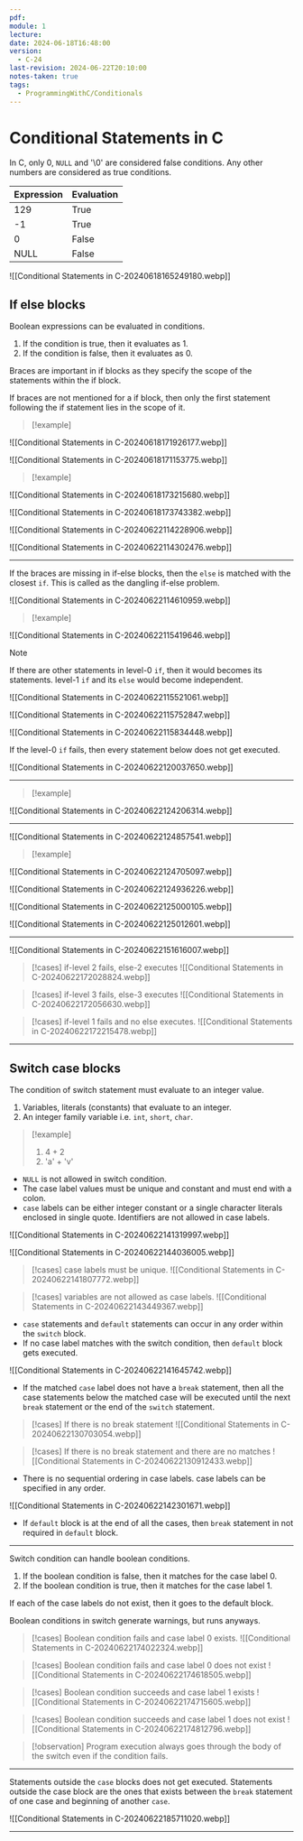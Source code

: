 ```yaml
---
pdf: 
module: 1
lecture: 
date: 2024-06-18T16:48:00
version:
  - C-24
last-revision: 2024-06-22T20:10:00
notes-taken: true
tags:
  - ProgrammingWithC/Conditionals
---
```

# Conditional Statements in C

In C, only $0$, `NULL` and '\0' are considered false conditions. Any other numbers are considered as true conditions. 

| Expression | Evaluation |
| ---------- | ---------- |
| 129        | True       |
| -1         | True       |
| 0          | False      |
| NULL       | False      |

![[Conditional Statements in C-20240618165249180.webp]]

## If else blocks

Boolean expressions can be evaluated in conditions.
1. If the condition is true, then it evaluates as 1.
2. If the condition is false, then it evaluates as 0.

Braces are important in if blocks as they specify the scope of the statements within the if block.

If braces are not mentioned for a if block, then only the first statement following the if statement lies in the scope of it.

> [!example] 

![[Conditional Statements in C-20240618171926177.webp]]

![[Conditional Statements in C-20240618171153775.webp]]

> [!example] 

![[Conditional Statements in C-20240618173215680.webp]]

![[Conditional Statements in C-20240618173743382.webp]]

![[Conditional Statements in C-20240622114228906.webp]]

![[Conditional Statements in C-20240622114302476.webp]]

---

If the braces are missing in if-else blocks, then the `else` is matched with the closest `if`. This is called as the dangling if-else problem.

![[Conditional Statements in C-20240622114610959.webp]]

> [!example] 

![[Conditional Statements in C-20240622115419646.webp]]

> [!NOTE]
> If there are other statements in level-0 `if`, then it would becomes its statements. level-1 `if` and its `else` would become independent.
> 
> ![[Conditional Statements in C-20240622115521061.webp]]

![[Conditional Statements in C-20240622115752847.webp]]

![[Conditional Statements in C-20240622115834448.webp]]

If the level-0 `if` fails, then every statement below does not get executed.

![[Conditional Statements in C-20240622120037650.webp]]

---

> [!example] 

![[Conditional Statements in C-20240622124206314.webp]]

---

![[Conditional Statements in C-20240622124857541.webp]]

> [!example] 

![[Conditional Statements in C-20240622124705097.webp]]

![[Conditional Statements in C-20240622124936226.webp]]

![[Conditional Statements in C-20240622125000105.webp]]

![[Conditional Statements in C-20240622125012601.webp]]

---
![[Conditional Statements in C-20240622151616007.webp]]


> [!cases] if-level 2 fails, else-2 executes
> ![[Conditional Statements in C-20240622172028824.webp]]


> [!cases] if-level 3 fails, else-3 executes
> ![[Conditional Statements in C-20240622172056630.webp]]


> [!cases] if-level 1 fails and no else executes.
> ![[Conditional Statements in C-20240622172215478.webp]]

---
## Switch case blocks

The condition of switch statement must evaluate to an integer value.
1. Variables, literals (constants) that evaluate to an integer.
2. An integer family variable i.e. `int`, `short`, `char`.

> [!example] 
> 1. $4 + 2$
> 2. 'a' + 'v'

- `NULL` is not allowed in switch condition.
- The case label values must be unique and constant and must end with a colon.
- `case` labels can be either integer constant or a single character literals enclosed in single quote. Identifiers are not allowed in case labels.

![[Conditional Statements in C-20240622141319997.webp]]

![[Conditional Statements in C-20240622144036005.webp]]

> [!cases] case labels must be unique.
> ![[Conditional Statements in C-20240622141807772.webp]]

> [!cases] variables are not allowed as case labels.
>![[Conditional Statements in C-20240622143449367.webp]]

- `case` statements and `default` statements can occur in any order within the `switch` block.
- If no case label matches with the switch condition, then `default` block gets executed.

![[Conditional Statements in C-20240622141645742.webp]]

- If the matched `case` label does not have a `break` statement, then all the case statements below the matched case will be executed until the next `break` statement or the end of the `switch` statement.

> [!cases] If there is no break statement
> ![[Conditional Statements in C-20240622130703054.webp]]

> [!cases] If there is no break statement and there are no matches
> ![[Conditional Statements in C-20240622130912433.webp]]

- There is no sequential ordering in case labels. case labels can be specified in any order.

![[Conditional Statements in C-20240622142301671.webp]]

- If `default` block is at the end of all the cases, then `break` statement in not required in `default` block.

---

Switch condition can handle boolean conditions. 
1. If the boolean condition is false, then it matches for the case label 0.
2. If the boolean condition is true, then it matches for the case label 1.

If each of the case labels do not exist, then it goes to the default block.

Boolean conditions in switch generate warnings, but runs anyways.

> [!cases] Boolean condition fails and case label 0 exists.
> ![[Conditional Statements in C-20240622174022324.webp]]

> [!cases] Boolean condition fails and case label 0 does not exist
> ![[Conditional Statements in C-20240622174618505.webp]]

> [!cases] Boolean condition succeeds and case label 1 exists
> ![[Conditional Statements in C-20240622174715605.webp]]

> [!cases] Boolean condition succeeds and case label 1 does not exist
> ![[Conditional Statements in C-20240622174812796.webp]]

> [!observation] 
> Program execution always goes through the body of the switch even if the condition fails.

---
Statements outside the `case` blocks does not get executed.
Statements outside the case block are the ones that exists between the `break` statement of one case and beginning of another `case`.

![[Conditional Statements in C-20240622185711020.webp]]

---